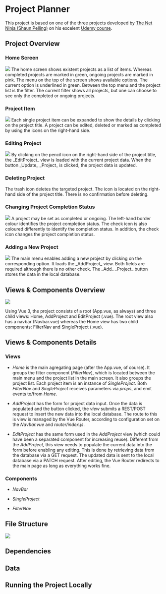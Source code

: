 # Project Planner
This project is based on one of the three projects developed by [The Net Ninja (Shaun Pelling)](https://www.youtube.com/channel/UCW5YeuERMmlnqo4oq8vwUpg) on his excelent [Udemy course](https://www.udemy.com/course/build-web-apps-with-vuejs-firebase).

## Project Overview

### Home Screen
<img src="./pics/Home.png"  />
The home screen shows existent projects as a list of items. Whereas completed projects are marked in green, ongoing projects are marked in pink. The menu on the top of the screen shows available options. The current option is underlined in green. Between the top menu and the project list is the filter. The current filter shows all projects, but one can choose to see only the completed or ongoing projects.

### Project Item
<img src="./pics/ProjectItem.png"  />
Each single project item can be expanded to show the details by clicking on the project title. A project can be edited, deleted or marked as completed by using the icons on the right-hand side.

### Editing Project
<img src="./pics/EditProject.png"  />
By clicking on the pencil icon on the right-hand side of the project title, the _EditProject_ view is loaded with the current project data. When the button _Update_ _Project_ is clicked, the project data is updated.

### Deleting Project
The trash icon deletes the targeted project. The icon is located on the right-hand side of the project title. There is no confirmation before deleting.

### Changing Project Completion Status
<img src="./pics/CompletionStatus.png"  />
A project may be set as completed or ongoing. The left-hand border colour identifies the project completion status. The check icon is also coloured differently to identify the completion status. In addition, the check icon changes the project completion status.

### Adding a New Project
<img src="./pics/AddProject.png"  />
The main menu enables adding a new project by clicking on the corresponding option. It loads the _AddProject_ view. Both fields are required although there is no other check. The _Add_ _Project_ button stores the data in the local database.

## Views & Components Overview

<img src="./pics/ComponentTree.png"  />

Using Vue 3, the project consists of a root (App.vue, as always) and three child views: Home, AddProject and EditProject (.vue). The root view also has a navbar (Navbar.vue) whereas the Home view has two child components: FilterNav and SingleProject (.vue).

## Views & Components Details

### Views
* _Home_ is the main agregating page (after the App.vue, of course). It groups the filter component (_FilterNav_), which is located between the main menu and the project list in the main screen. It also groups the project list. Each project item is an instance of _SingleProject_. Both _FilterNav_ and _SingleProject_ receives parameters via _props_, and emit events to/from _Home_.  

* _AddProject_ has the form for project data input. Once the data is populated and the button clicked, the _view_ submits a REST/POST request to insert the new data into the local database. The route to this is view is managed by the Vue Router, according to configuration set on the _Navbar.vue_ and _router/index.js_.

* _EditProject_ has the same form used in the _AddProject_ view (which could have been a separated component for increasing reuse). Different from the _AddProject_, this view needs to populate the current data into the  form before enabling any editing. This is done by retrieving data from the database via a GET request. The updated data is sent to the local database via a PATCH request. After editing, the Vue Router redirects to the main page as long as everything works fine.

### Components
* _NavBar_

* _SingleProject_

* _FilterNav_

## File Structure

<img src="./pics/FileStructure.png"  />

## Dependencies

## Data

## Running the Project Locally
